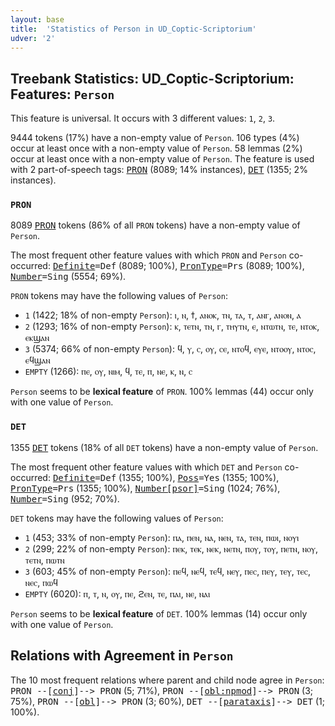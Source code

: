 ```yaml
---
layout: base
title:  'Statistics of Person in UD_Coptic-Scriptorium'
udver: '2'
---
```


## Treebank Statistics: UD_Coptic-Scriptorium: Features: `Person`

This feature is universal.
It occurs with 3 different values: `1`, `2`, `3`.

9444 tokens (17%) have a non-empty value of `Person`.
106 types (4%) occur at least once with a non-empty value of `Person`.
58 lemmas (2%) occur at least once with a non-empty value of `Person`.
The feature is used with 2 part-of-speech tags: <tt><a href="cop_scriptorium-pos-PRON.html">PRON</a></tt> (8089; 14% instances), <tt><a href="cop_scriptorium-pos-DET.html">DET</a></tt> (1355; 2% instances).

### `PRON`

8089 <tt><a href="cop_scriptorium-pos-PRON.html">PRON</a></tt> tokens (86% of all `PRON` tokens) have a non-empty value of `Person`.

The most frequent other feature values with which `PRON` and `Person` co-occurred: <tt><a href="cop_scriptorium-feat-Definite.html">Definite</a></tt><tt>=Def</tt> (8089; 100%), <tt><a href="cop_scriptorium-feat-PronType.html">PronType</a></tt><tt>=Prs</tt> (8089; 100%), <tt><a href="cop_scriptorium-feat-Number.html">Number</a></tt><tt>=Sing</tt> (5554; 69%).

`PRON` tokens may have the following values of `Person`:

* `1` (1422; 18% of non-empty `Person`): ⲓ, ⲛ, ϯ, ⲁⲛⲟⲕ, ⲧⲛ, ⲧⲁ, ⲧ, ⲁⲛⲅ, ⲁⲛⲟⲛ, ⲁ
* `2` (1293; 16% of non-empty `Person`): ⲕ, ⲧⲉⲧⲛ, ⲧⲛ, ⲅ, ⲧⲏⲩⲧⲛ, ⲉ, ⲛⲧⲱⲧⲛ, ⲧⲉ, ⲛⲧⲟⲕ, ⲉⲕϣⲁⲛ
* `3` (5374; 66% of non-empty `Person`): ϥ, ⲩ, ⲥ, ⲟⲩ, ⲥⲉ, ⲛⲧⲟϥ, ⲉⲩⲉ, ⲛⲧⲟⲟⲩ, ⲛⲧⲟⲥ, ⲉϥϣⲁⲛ
* `EMPTY` (1266): ⲡⲉ, ⲟⲩ, ⲛⲓⲙ, ϥ, ⲧⲉ, ⲡ, ⲛⲉ, ⲕ, ⲛ, ⲥ

`Person` seems to be **lexical feature** of `PRON`. 100% lemmas (44) occur only with one value of `Person`.

### `DET`

1355 <tt><a href="cop_scriptorium-pos-DET.html">DET</a></tt> tokens (18% of all `DET` tokens) have a non-empty value of `Person`.

The most frequent other feature values with which `DET` and `Person` co-occurred: <tt><a href="cop_scriptorium-feat-Definite.html">Definite</a></tt><tt>=Def</tt> (1355; 100%), <tt><a href="cop_scriptorium-feat-Poss.html">Poss</a></tt><tt>=Yes</tt> (1355; 100%), <tt><a href="cop_scriptorium-feat-PronType.html">PronType</a></tt><tt>=Prs</tt> (1355; 100%), <tt><a href="cop_scriptorium-feat-Number-psor.html">Number[psor]</a></tt><tt>=Sing</tt> (1024; 76%), <tt><a href="cop_scriptorium-feat-Number.html">Number</a></tt><tt>=Sing</tt> (952; 70%).

`DET` tokens may have the following values of `Person`:

* `1` (453; 33% of non-empty `Person`): ⲡⲁ, ⲡⲉⲛ, ⲛⲁ, ⲛⲉⲛ, ⲧⲁ, ⲧⲉⲛ, ⲡⲱⲓ, ⲛⲟⲩⲓ
* `2` (299; 22% of non-empty `Person`): ⲡⲉⲕ, ⲧⲉⲕ, ⲛⲉⲕ, ⲛⲉⲧⲛ, ⲡⲟⲩ, ⲧⲟⲩ, ⲡⲉⲧⲛ, ⲛⲟⲩ, ⲧⲉⲧⲛ, ⲡⲱⲧⲛ
* `3` (603; 45% of non-empty `Person`): ⲡⲉϥ, ⲛⲉϥ, ⲧⲉϥ, ⲛⲉⲩ, ⲡⲉⲥ, ⲡⲉⲩ, ⲧⲉⲩ, ⲧⲉⲥ, ⲛⲉⲥ, ⲡⲱϥ
* `EMPTY` (6020): ⲡ, ⲧ, ⲛ, ⲟⲩ, ⲡⲉ, ϩⲉⲛ, ⲧⲉ, ⲡⲁⲓ, ⲛⲉ, ⲛⲁⲓ

`Person` seems to be **lexical feature** of `DET`. 100% lemmas (14) occur only with one value of `Person`.

## Relations with Agreement in `Person`

The 10 most frequent relations where parent and child node agree in `Person`:
<tt>PRON --[<tt><a href="cop_scriptorium-dep-conj.html">conj</a></tt>]--> PRON</tt> (5; 71%),
<tt>PRON --[<tt><a href="cop_scriptorium-dep-obl-npmod.html">obl:npmod</a></tt>]--> PRON</tt> (3; 75%),
<tt>PRON --[<tt><a href="cop_scriptorium-dep-obl.html">obl</a></tt>]--> PRON</tt> (3; 60%),
<tt>DET --[<tt><a href="cop_scriptorium-dep-parataxis.html">parataxis</a></tt>]--> DET</tt> (1; 100%).


